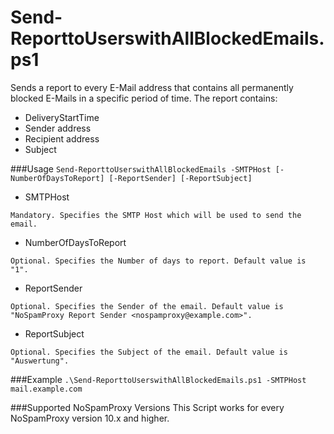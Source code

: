 # Send-ReporttoUserswithAllBlockedEmails.ps1
Sends a report to every E-Mail address that contains all permanently blocked E-Mails in a specific period of time. The report contains:
 - DeliveryStartTime
 - Sender address
 - Recipient address
 - Subject


###Usage
`Send-ReporttoUserswithAllBlockedEmails -SMTPHost [-NumberOfDaysToReport] [-ReportSender] [-ReportSubject]`

- SMTPHost
```
Mandatory. Specifies the SMTP Host which will be used to send the email.
```
- NumberOfDaysToReport
```
Optional. Specifies the Number of days to report. Default value is "1".
```
- ReportSender
```
Optional. Specifies the Sender of the email. Default value is "NoSpamProxy Report Sender <nospamproxy@example.com>".
```
- ReportSubject
```
Optional. Specifies the Subject of the email. Default value is "Auswertung".
```
###Example
`.\Send-ReporttoUserswithAllBlockedEmails.ps1 -SMTPHost mail.example.com`

###Supported NoSpamProxy Versions
This Script works for every NoSpamProxy version 10.x and higher.
